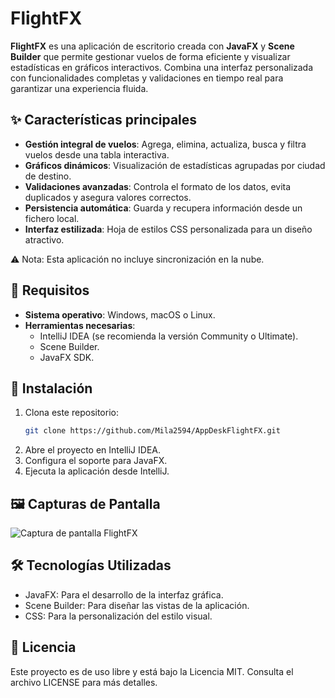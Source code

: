 # FlightFX

**FlightFX** es una aplicación de escritorio creada con **JavaFX** y **Scene Builder** que permite gestionar vuelos de forma eficiente y visualizar estadísticas en gráficos interactivos. Combina una interfaz personalizada con funcionalidades completas y validaciones en tiempo real para garantizar una experiencia fluida.

## ✨ Características principales

- **Gestión integral de vuelos**: Agrega, elimina, actualiza, busca y filtra vuelos desde una tabla interactiva.
- **Gráficos dinámicos**: Visualización de estadísticas agrupadas por ciudad de destino.
- **Validaciones avanzadas**: Controla el formato de los datos, evita duplicados y asegura valores correctos.
- **Persistencia automática**: Guarda y recupera información desde un fichero local.
- **Interfaz estilizada**: Hoja de estilos CSS personalizada para un diseño atractivo.

⚠️ Nota: Esta aplicación no incluye sincronización en la nube.

## 🚀 Requisitos

- **Sistema operativo**: Windows, macOS o Linux.
- **Herramientas necesarias**:
  - IntelliJ IDEA (se recomienda la versión Community o Ultimate).
  - Scene Builder.
  - JavaFX SDK.

## 📂 Instalación

1. Clona este repositorio:
   ```bash
   git clone https://github.com/Mila2594/AppDeskFlightFX.git
2. Abre el proyecto en IntelliJ IDEA.
3. Configura el soporte para JavaFX.
4. Ejecuta la aplicación desde IntelliJ.

## 🖼️ Capturas de Pantalla

<img src="https://github.com/Mila2594/AppDeskFlightFX/blob/master/screenshotApp.png" alt="Captura de pantalla FlightFX"/>

## 🛠️ Tecnologías Utilizadas

- JavaFX: Para el desarrollo de la interfaz gráfica.
- Scene Builder: Para diseñar las vistas de la aplicación.
- CSS: Para la personalización del estilo visual.
  
## 📜 Licencia
Este proyecto es de uso libre y está bajo la Licencia MIT. Consulta el archivo LICENSE para más detalles.
